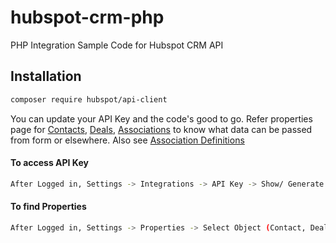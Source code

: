 # hubspot-crm-php
PHP Integration Sample Code for Hubspot CRM API

## Installation
```bash
composer require hubspot/api-client
```

You can update your API Key and the code's good to go. Refer properties page for <a href='https://legacydocs.hubspot.com/docs/methods/contacts/contacts-overview'>Contacts</a>, <a href='https://legacydocs.hubspot.com/docs/methods/deals/deals_overview'>Deals</a>, <a href='https://legacydocs.hubspot.com/docs/methods/crm-associations/associate-objects'>Associations</a> to know what data can be passed from form or elsewhere. Also see <a href='https://legacydocs.hubspot.com/docs/methods/crm-associations/crm-associations-overview'>Association Definitions</a>

#### To access API Key
```bash
After Logged in, Settings -> Integrations -> API Key -> Show/ Generate API Key
```

#### To find Properties
```bash
After Logged in, Settings -> Properties -> Select Object (Contact, Deals, Company, Product, Ticket)
```
